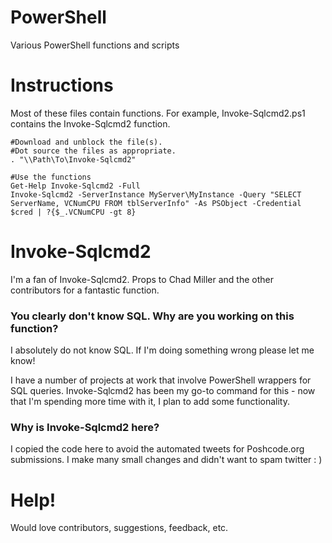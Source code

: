 PowerShell
==========

Various PowerShell functions and scripts

# Instructions

Most of these files contain functions.  For example, Invoke-Sqlcmd2.ps1 contains the Invoke-Sqlcmd2 function.

    #Download and unblock the file(s).
    #Dot source the files as appropriate.
    . "\\Path\To\Invoke-Sqlcmd2"
    
    #Use the functions
    Get-Help Invoke-Sqlcmd2 -Full
    Invoke-Sqlcmd2 -ServerInstance MyServer\MyInstance -Query "SELECT ServerName, VCNumCPU FROM tblServerInfo" -As PSObject -Credential $cred | ?{$_.VCNumCPU -gt 8}
    
# Invoke-Sqlcmd2

I'm a fan of Invoke-Sqlcmd2.  Props to Chad Miller and the other contributors for a fantastic function.

### You clearly don't know SQL.  Why are you working on this function?

I absolutely do not know SQL.  If I'm doing something wrong please let me know!

I have a number of projects at work that involve PowerShell wrappers for SQL queries.  Invoke-Sqlcmd2 has been my go-to command for this - now that I'm spending more time with it, I plan to add some functionality.

### Why is Invoke-Sqlcmd2 here?

I copied the code here to avoid the automated tweets for Poshcode.org submissions.  I make many small changes and didn't want to spam twitter : )

# Help!

Would love contributors, suggestions, feedback, etc.
